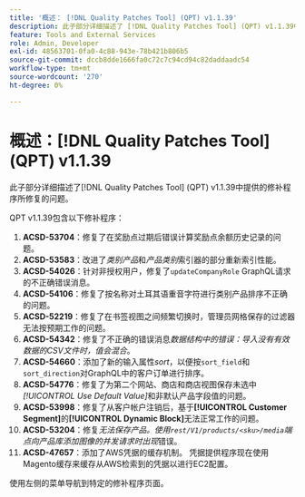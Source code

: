 ```yaml
---
title: '概述： [!DNL Quality Patches Tool] (QPT) v1.1.39'
description: 此子部分详细描述了 [!DNL Quality Patches Tool] (QPT) v1.1.39中提供的修补程序所修复的问题。
feature: Tools and External Services
role: Admin, Developer
exl-id: 48563701-0fa0-4c88-943e-78b421b806b5
source-git-commit: dccb8dde1666fa0c72c7c94cd94c82daddaadc54
workflow-type: tm+mt
source-wordcount: '270'
ht-degree: 0%

---
```


# 概述：[!DNL Quality Patches Tool] (QPT) v1.1.39

此子部分详细描述了[!DNL Quality Patches Tool] (QPT) v1.1.39中提供的修补程序所修复的问题。

QPT v1.1.39包含以下修补程序：

1. **ACSD-53704**：修复了在奖励点过期后错误计算奖励点余额历史记录的问题。
1. **ACSD-53583**：改进了&#x200B;*类别产品*&#x200B;和&#x200B;*产品类别*&#x200B;索引器的部分重新索引性能。
1. **ACSD-54026**：针对非授权用户，修复了`updateCompanyRole` GraphQL请求的不正确错误消息。
1. **ACSD-54106**：修复了按名称对土耳其语重音字符进行类别产品排序不正确的问题。
1. **ACSD-52219**：修复了在书签视图之间频繁切换时，管理员网格保存的过滤器无法按预期工作的问题。
1. **ACSD-54342**：修复了不正确的错误消息&#x200B;*数据结构中的错误：导入没有有效数据的CSV文件时，值会混合*。
1. **ACSD-54660**：添加了新的输入属性&#x200B;*sort*，以便按`sort_field`和`sort_direction`对GraphQL中的客户订单进行排序。
1. **ACSD-54776**：修复了为第二个网站、商店和商店视图保存未选中&#x200B;*[!UICONTROL Use Default Value]*&#x200B;和非默认产品字段值的问题。
1. **ACSD-53998**：修复了从客户帐户注销后，基于&#x200B;**[!UICONTROL Customer Segment]**&#x200B;的&#x200B;**[!UICONTROL Dynamic Block]**&#x200B;无法正常工作的问题。
1. **ACSD-53204**：修复&#x200B;*无法保存产品。使用`rest/V1/products/<sku>/media`端点向产品库添加图像的并发请求时出现*&#x200B;错误。
1. **ACSD-47657**：添加了AWS凭据的缓存机制。 凭据提供程序现在使用Magento缓存来缓存从AWS检索到的凭据以进行EC2配置。

使用左侧的菜单导航到特定的修补程序页面。
